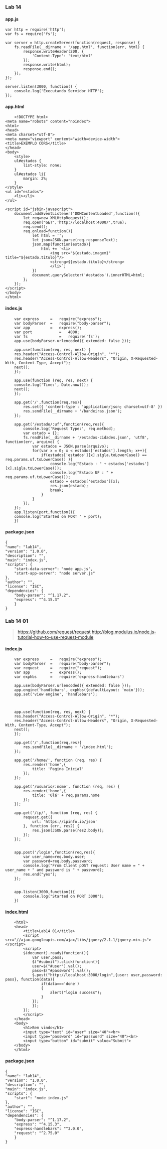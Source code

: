 ### <i class="icon-file"></i>Lab 14

#### <i class="icon-hdd"></i>  app.js

    var http = require('http');
    var fs = require('fs');

    var server = http.createServer(function(request, response) {
        fs.readFile(__dirname + '/app.html', function(err, html) {
            response.writeHeader(200, {
                'Content-Type': 'text/html'
            });
            response.write(html);
            response.end();
        });
    });

    server.listen(3000, function() {
        console.log('Executando Servidor HTTP');
    });       

#### <i class="icon-hdd"></i>  app.html

        <!DOCTYPE html>
    <meta name="robots" content="noindex">
    <html>
    <head>
    <meta charset="utf-8">
    <meta name="viewport" content="width=device-width">
    <title>EXEMPLO CORS</title>
    </head>
    <body>
        <style>
        ul#estados {
            list-style: none;
        }
        ul#estados li{
            margin: 2%;
        }
    </style>
    <ul id="estados">
        <li></li>
    </ul>

    <script id="jsbin-javascript">
        document.addEventListener('DOMContentLoaded',function(){
            let req=new XMLHttpRequest();
            req.open("GET",'http://localhost:4000/',true);
            req.send();
            req.onload=function(){
                let html = '';
                let json=JSON.parse(req.responseText);
                json.map(function(estado){
                    html += `<li>
                        <img src="${estado.imagem}" title="${estado.titulo}"/>
                        <strong>${estado.titulo}</strong>
                        </li>`; 
                })
                document.querySelector('#estados').innerHTML=html;          
            };
        });
    </script>
    </body>
    </html>

       

#### <i class="icon-hdd"></i>  index.js

        var express   	=   require("express");
        var bodyParser  =   require("body-parser");
        var app       	=   express();
        var port 		    = 	4000;
        var fs 			    = 	require('fs');
        app.use(bodyParser.urlencoded({ extended: false }));

        app.use(function(req, res, next) {
        res.header("Access-Control-Allow-Origin", "*");
        res.header("Access-Control-Allow-Headers", "Origin, X-Requested-With, Content-Type, Accept");
        next();
        });

        app.use(function (req, res, next) {
        console.log('Time:', Date.now());
        next();
        });

        app.get('/',function(req,res){
            res.set({ 'content-type': 'application/json; charset=utf-8' })
            res.sendFile(__dirname + '/bandeiras.json');
        });

        app.get('/estado/:uf',function(req,res){
            console.log('Request Type:', req.method);
            var estado = {};
            fs.readFile(__dirname + '/estados-cidades.json', 'utf8', function(err, arquivo) {
                var estados = JSON.parse(arquivo);
                for(var x = 0; x < estados['estados'].length; x++){
                    if(estados['estados'][x].sigla.toLowerCase() == req.params.uf.toLowerCase() ){
                        console.log("Estado : " + estados['estados'][x].sigla.toLowerCase());
                        console.log("Estado UF : " + req.params.uf.toLowerCase());
                        estado = estados['estados'][x];
                        res.json(estado);
                        break;
                    }
                }
            });
        });
        app.listen(port,function(){
        console.log("Started on PORT " + port);
        })


#### <i class="icon-hdd"></i>  package.json

    {
    "name": "lab14",
    "version": "1.0.0",
    "description": "",
    "main": "index.js",
    "scripts": {
        "start-data-server": "node app.js",
        "start-app-server": "node server.js"
    },
    "author": "",
    "license": "ISC",
    "dependencies": {
        "body-parser": "^1.17.2",
        "express": "^4.15.3"
        }
    }

### <i class="icon-file"></i>Lab 14 01
       
> https://github.com/request/request
> http://blog.modulus.io/node.js-tutorial-how-to-use-request-module

#### <i class="icon-hdd"></i> index.js

        var express   	=   require("express");
        var bodyParser  =   require("body-parser");
        var request  	=   require("request");
        var app       	=   express();
        var exphbs  	= 	require('express-handlebars')

        app.use(bodyParser.urlencoded({ extended: false }));
        app.engine('handlebars', exphbs({defaultLayout: 'main'}));
        app.set('view engine', 'handlebars');



        app.use(function(req, res, next) {
        res.header("Access-Control-Allow-Origin", "*");
        res.header("Access-Control-Allow-Headers", "Origin, X-Requested-With, Content-Type, Accept");
        next();
        });

        app.get('/',function(req,res){
            res.sendFile(__dirname + '/index.html');
        });

        app.get('/home/', function (req, res) {
            res.render('home',{
                title: 'Pagina Inicial'
            });
        });

        app.get('/usuario/:nome', function (req, res) {
            res.render('home',{
                title: 'Olá' + req.params.nome
            });
        });

        app.get('/ip/', function (req, res) {
            request.get({
                url: 'https://ipinfo.io/json'
            }, function (err, res2) {
                res.json(JSON.parse(res2.body));
            });
        });


        app.post('/login',function(req,res){
            var user_name=req.body.user;
            var password=req.body.password;
            console.log("From Client pOST request: User name = " + user_name + " and password is " + password);
            res.end("yes");
        });


        app.listen(3000,function(){
            console.log("Started on PORT 3000");
        })


#### <i class="icon-hdd"></i>  index.html

        <html>
        <head>
            <title>Lab14 01</title>
            <script src="//ajax.googleapis.com/ajax/libs/jquery/2.1.1/jquery.min.js"></script>
            <script>
            $(document).ready(function(){
                var user,pass;
                $("#submit").click(function(){
                user=$("#user").val();
                pass=$("#password").val();
                $.post("http://localhost:3000/login",{user: user,password: pass}, function(data){
                    if(data==='done')
                    {
                        alert("login success");
                    }
                });
                });
            });
            </script>
        </head>
        <body>
            <h1>Bem vindo</h1>
            <input type="text" id="user" size="40"><br>
            <input type="password" id="password" size="40"><br>
            <input type="button" id="submit" value="Submit">
        </body>
        </html>



#### <i class="icon-hdd"></i>  package.json

    {
    "name": "lab14",
    "version": "1.0.0",
    "description": "",
    "main": "index.js",
    "scripts": {
        "start": "node index.js"
    },
    "author": "",
    "license": "ISC",
    "dependencies": {
        "body-parser": "^1.17.2",
        "express": "^4.15.3",
        "express-handlebars": "^3.0.0",
        "request": "^2.75.0"
        }
    }









